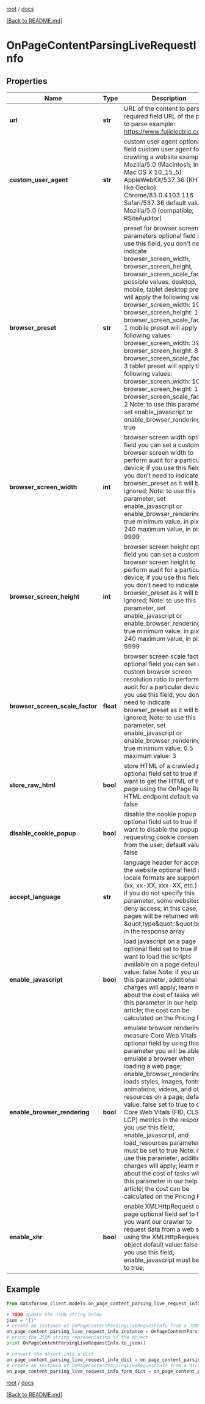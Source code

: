 [root](./../ "root") / [docs](./ "docs")

[[Back to README.md]](./../README.md "[Back to README.md]")

# OnPageContentParsingLiveRequestInfo

## Properties

Name | Type | Description | Notes
------------ | ------------- | ------------- | -------------
**url** | **str** | URL of the content to parse required field URL of the page to parse example: https://www.fujielectric.com/ | [optional]
**custom_user_agent** | **str** | custom user agent optional field custom user agent for crawling a website example: Mozilla/5.0 (Macintosh; Intel Mac OS X 10_15_5) AppleWebKit/537.36 (KHTML, like Gecko) Chrome/83.0.4103.116 Safari/537.36  default value: Mozilla/5.0 (compatible; RSiteAuditor) | [optional]
**browser_preset** | **str** | preset for browser screen parameters optional field if you use this field, you don’t need to indicate browser_screen_width, browser_screen_height, browser_screen_scale_factor possible values: desktop, mobile, tablet desktop preset will apply the following values: browser_screen_width: 1920 browser_screen_height: 1080 browser_screen_scale_factor: 1 mobile preset will apply the following values: browser_screen_width: 390 browser_screen_height: 844 browser_screen_scale_factor: 3 tablet preset will apply the following values: browser_screen_width: 1024 browser_screen_height: 1366 browser_screen_scale_factor: 2 Note: to use this parameter, set enable_javascript or enable_browser_rendering to true | [optional]
**browser_screen_width** | **int** | browser screen width optional field you can set a custom browser screen width to perform audit for a particular device; if you use this field, you don’t need to indicate browser_preset as it will be ignored; Note: to use this parameter, set enable_javascript or enable_browser_rendering to true minimum value, in pixels: 240 maximum value, in pixels: 9999 | [optional]
**browser_screen_height** | **int** | browser screen height optional field you can set a custom browser screen height to perform audit for a particular device; if you use this field, you don’t need to indicate browser_preset as it will be ignored; Note: to use this parameter, set enable_javascript or enable_browser_rendering to true minimum value, in pixels: 240 maximum value, in pixels: 9999 | [optional]
**browser_screen_scale_factor** | **float** | browser screen scale factor optional field you can set a custom browser screen resolution ratio to perform audit for a particular device; if you use this field, you don’t need to indicate browser_preset as it will be ignored; Note: to use this parameter, set enable_javascript or enable_browser_rendering to true minimum value: 0.5 maximum value: 3 | [optional]
**store_raw_html** | **bool** | store HTML of a crawled page optional field set to true if you want to get the HTML of the page using the OnPage Raw HTML endpoint default value: false | [optional]
**disable_cookie_popup** | **bool** | disable the cookie popup  optional field set to true if you want to disable the popup requesting cookie consent from the user; default value: false | [optional]
**accept_language** | **str** | language header for accessing the website optional field all locale formats are supported (xx, xx-XX, xxx-XX, etc.) Note: if you do not specify this parameter, some websites may deny access; in this case, pages will be returned with the \&quot;type\&quot;:\&quot;broken in the response array | [optional]
**enable_javascript** | **bool** | load javascript on a page optional field set to true if you want to load the scripts available on a page default value: false Note: if you use this parameter, additional charges will apply; learn more about the cost of tasks with this parameter in our help article; the cost can be calculated on the Pricing Page | [optional]
**enable_browser_rendering** | **bool** | emulate browser rendering to measure Core Web Vitals optional field by using this parameter you will be able to emulate a browser when loading a web page; enable_browser_rendering loads styles, images, fonts, animations, videos, and other resources on a page; default value: false set to true to obtain Core Web Vitals (FID, CLS, LCP) metrics in the response; if you use this field, enable_javascript, and load_resources parameters must be set to true Note: if you use this parameter, additional charges will apply; learn more about the cost of tasks with this parameter in our help article; the cost can be calculated on the Pricing Page | [optional]
**enable_xhr** | **bool** | enable XMLHttpRequest on a page optional field set to true if you want our crawler to request data from a web server using the XMLHttpRequest object default value: false if you use this field, enable_javascript must be set to true; | [optional]

## Example

```python
from dataforseo_client.models.on_page_content_parsing_live_request_info import OnPageContentParsingLiveRequestInfo

# TODO update the JSON string below
json = "{}"
# create an instance of OnPageContentParsingLiveRequestInfo from a JSON string
on_page_content_parsing_live_request_info_instance = OnPageContentParsingLiveRequestInfo.from_json(json)
# print the JSON string representation of the object
print OnPageContentParsingLiveRequestInfo.to_json()

# convert the object into a dict
on_page_content_parsing_live_request_info_dict = on_page_content_parsing_live_request_info_instance.to_dict()
# create an instance of OnPageContentParsingLiveRequestInfo from a dict
on_page_content_parsing_live_request_info_form_dict = on_page_content_parsing_live_request_info.from_dict(on_page_content_parsing_live_request_info_dict)
```

  

[root](./../ "root") / [docs](./ "docs")

[[Back to README.md]](./../README.md "[Back to README.md]")